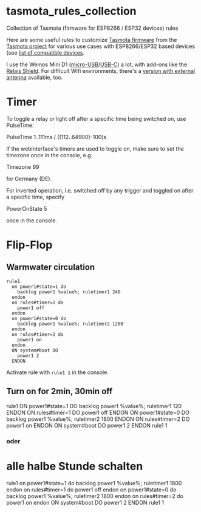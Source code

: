 # tasmota_rules_collection
Collection of Tasmota (firmware for ESP8266 / ESP32 devices) rules

Here are some useful rules to customize [Tasmota firmware](https://tasmota.github.io/) from the [Tasmota project](https://tasmota.app/) for various use cases with ESP8266/ESP32 based devices (see [list of compatible devices](https://templates.blakadder.com/).

I use the Wemos Mini D1 ([micro-USB](https://www.berrybase.de/d1-mini-esp8266-entwicklungsboard?c=306)/[USB-C](https://www.berrybase.de/d1-mini-esp8266-entwicklungsboard-usb-c?c=306)) a lot, with add-ons like the [Relais Shield](https://www.berrybase.de/relais-shield-fuer-d1-mini?c=306). For difficult Wifi environments, there's a [version with external antenna](https://www.berrybase.de/d1-mini-pro-esp8266-entwicklungsboard-mit-u.fl-anschluss-set-mit-antenne?c=306) available, too.

Timer
=====
To toggle a relay or light off after a specific time being switched on, use PulseTime:

  PulseTime<x> 1..111ms / ((112..64900)-100)s

If the webinterface's timers are used to toggle on, make sure to set the timezone once in the console, e.g. 

  Timezone 99

for Germany (DE).

For inverted operation, i.e. switched off by any trigger and toggled on after a specific time, specify

  PowerOnState 5

once in the console.


Flip-Flop
=========
Warmwater circulation
---------------------

```
rule1
  on power1#state=1 do 
    backlog power1 %value%; ruletimer1 240 
  endon 
  on rules#timer=1 do 
    power1 off
  endon 
  on power1#state=0 do 
    backlog power1 %value%; ruletimer2 1200 
  endon 
  on rules#timer=2 do 
    power1 on
  endon
  ON system#boot DO
    power1 2
  ENDON
```
Activate rule with ```rule1 1``` in the console.

Turn on for 2min, 30min off
---------------------------
rule1
  ON power1#state=1 DO
    backlog power1 %value%; ruletimer1 120
  ENDON
  ON rules#timer=1 DO
    power1 off
  ENDON
  ON power1#state=0 DO
    backlog power1 %value%; ruletimer2 1800
  ENDON
  ON rules#timer=2 DO
    power1 on
  ENDON
  ON system#boot DO
    power1 2
  ENDON
rule1 1

### oder ###

# alle halbe Stunde schalten
rule1 on power1#state=1 do backlog power1 %value%; ruletimer1 1800 endon on rules#timer=1 do power1 off endon on power1#state=0 do backlog power1 %value%; ruletimer2 1800 endon on rules#timer=2 do power1 on endon  ON system#boot DO power1 2 ENDON
rule1 1
